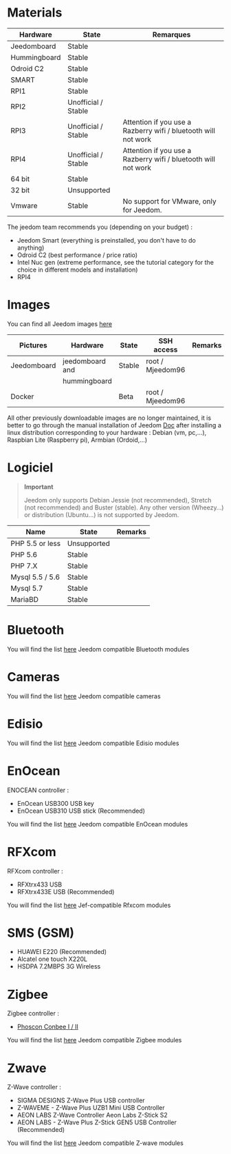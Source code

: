 # Materials

Hardware| State| Remarques
--- | --- | ---
Jeedomboard            | Stable                 |
Hummingboard           | Stable                 |
Odroid C2               | Stable                 |                          
SMART                  | Stable                 |                          
RPI1                   | Stable                 |                          
RPI2                   | Unofficial / Stable     |                          
RPI3                   | Unofficial / Stable     | Attention if you use a Razberry wifi / bluetooth will not work
RPI4                   | Unofficial / Stable     | Attention if you use a Razberry wifi / bluetooth will not work
64 bit                 | Stable                 |                          
32 bit                 | Unsupported            |                          
Vmware                 | Stable                 | No support for VMware, only for Jeedom.

The jeedom team recommends you (depending on your budget) :

- Jeedom Smart (everything is preinstalled, you don't have to do anything)
- Odroid C2 (best performance / price ratio)
- Intel Nuc gen (extreme performance, see the tutorial category for the choice in different models and installation)
- RPI4

#  Images

You can find all Jeedom images [here](https://images.jeedom.com/)

| Pictures        | Hardware      | State          | SSH access      | Remarks     |
|----------------|----------------|----------------|----------------|----------------|
| Jeedomboard   | jeedomboard and | Stable        | root / Mjeedom96 |                |
|                | hummingboard  |                |                |                |
| Docker        |                | Beta          | root / Mjeedom96 |                |


All other previously downloadable images are no longer maintained, it is better to go through the manual installation of Jeedom [Doc](https://doc.jeedom.com/en_US/installation/index) after installing a linux distribution corresponding to your hardware : Debian (vm, pc,…), Raspbian Lite (Raspberry pi), Armbian (Ordoid,…)

#  Logiciel

> **Important**
>
> Jeedom only supports Debian Jessie (not recommended), Stretch (not recommended) and Buster (stable). Any other version (Wheezy…) or distribution (Ubuntu…) is not supported by Jeedom.

| Name                    | State                   | Remarks               |
|-------------------------|-------------------------|--------------------------|
| PHP 5.5 or less        | Unsupported            |                          |
| PHP 5.6                 | Stable                 |                          |
| PHP 7.X                 | Stable                 |                          |
| Mysql 5.5 / 5.6           | Stable                 |                          |
| Mysql 5.7               | Stable                 |                          |
| MariaBD                | Stable                 |                          |


# Bluetooth

You will find the list [here](https://doc.jeedom.com/en_US/blea/equipement.compatible) Jeedom compatible Bluetooth modules

# Cameras

You will find the list [here](https://doc.jeedom.com/en_US/camera/equipement.compatible) Jeedom compatible cameras

# Edisio

You will find the list [here](https://doc.jeedom.com/en_US/edisio/equipement.compatible) Jeedom compatible Edisio modules

# EnOcean

ENOCEAN controller :

-   EnOcean USB300 USB key
-   EnOcean USB310 USB stick (Recommended)

You will find the list [here](https://doc.jeedom.com/en_US/enocean/equipement.compatible) Jeedom compatible EnOcean modules

# RFXcom

RFXcom controller :

-   RFXtrx433 USB
-   RFXtrx433E USB (Recommended)

You will find the list [here](https://doc.jeedom.com/en_US/rfxcom/equipement.compatible) Jef-compatible Rfxcom modules

# SMS (GSM)

-   HUAWEI E220 (Recommended)
-   Alcatel one touch X220L
-   HSDPA 7.2MBPS 3G Wireless

# Zigbee

Zigbee controller :

- [Phoscon Conbee I / II](http://bit.ly/2n4VyWc)

You will find the list [here](https://phoscon.de/en/conbee/compatible) Jeedom compatible Zigbee modules

# Zwave

Z-Wave controller :

-   SIGMA DESIGNS Z-Wave Plus USB controller
-  Z-WAVEME - Z-Wave Plus UZB1 Mini USB Controller
-   AEON LABS Z-Wave Controller Aeon Labs Z-Stick S2
-   AEON LABS - Z-Wave Plus Z-Stick GEN5 USB Controller (Recommended)

You will find the list [here](https://doc.jeedom.com/en_US/zwave/equipement.compatible) Jeedom compatible Z-wave modules
